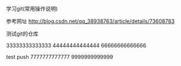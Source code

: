 学习git(常用操作说明)

参考网址
http://blog.csdn.net/qq_38938763/article/details/73608783

测试git的仓库

33333333333333
44444444444444
66666666666666


test push
7777777777777
9999999999999

